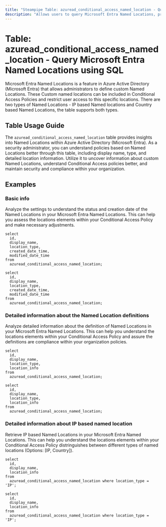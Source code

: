 ```yaml
---
title: "Steampipe Table: azuread_conditional_access_named_location - Query Microsoft Entra Named Locations using SQL"
description: "Allows users to query Microsoft Entra Named Locations, providing information about custom definitions of Named Locations"
---
```


# Table: azuread_conditional_access_named_location - Query Microsoft Entra Named Locations using SQL

Microsoft Entra Named Locations is a feature in Azure Active Directory (Microsoft Entra) that allows administrators to define custom Named Locations. These Custom named locations can be included in Conditional Access Policies and restrict user access to this specific locations. There are two types of Named Locations - IP based Named locations and Country based Named Locations, the table supports both types.

## Table Usage Guide

The `azuread_conditional_access_named_location` table provides insights into Named Locations within Azure Active Directory (Microsoft Entra). As a security administrator, you can understand policies based on Named Locations better through this table, including display name, type, and detailed location information. Utilize it to uncover information about custom Named Locations, understand Conditional Access policies better, and maintain security and compliance within your organization.

## Examples

### Basic info
Analyze the settings to understand the status and creation date of the Named Locations in your Microsoft Entra Named Locations. This can help you assess the locations elements within your Conditional Access Policy and make necessary adjustments.

```sql+postgres
select
  id,
  display_name,
  location_type,
  created_date_time,
  modified_date_time
from
  azuread_conditional_access_named_location;
```

```sql+sqlite
select
  id,
  display_name,
  location_type,
  created_date_time,
  modified_date_time
from
  azuread_conditional_access_named_location;
```

### Detailed information about the Named Location definitions
Analyze detailed information about the definition of Named Locations in your Microsoft Entra Named Locations. This can help you understand the locations elements within your Conditional Access Policy and assure the definitions are compliance within your organization policies.

```sql+postgres
select
  id,
  display_name,
  location_type,
  location_info
from
  azuread_conditional_access_named_location;
```

```sql+sqlite
select
  id,
  display_name,
  location_type,
  location_info
from
  azuread_conditional_access_named_location;
```

### Detailed information about IP based named location
Retrieve IP based Named Locations in your Microsoft Entra Named Locations. This can help you understand the locations elements within your Conditional Access Policy distringuishes between different types of named locations (Options: [IP, Country]).

```sql+postgres
select
  id,
  display_name,
  location_info
from
  azuread_conditional_access_named_location where location_type = 'IP';
```

```sql+sqlite
select
  id,
  display_name,
  location_info
from
  azuread_conditional_access_named_location where location_type = 'IP';
```


